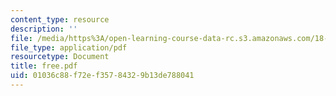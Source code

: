 ```yaml
---
content_type: resource
description: ''
file: /media/https%3A/open-learning-course-data-rc.s3.amazonaws.com/18-996-random-matrix-theory-and-its-applications-spring-2004/01036c88f72ef35784329b13de788041_free.pdf
file_type: application/pdf
resourcetype: Document
title: free.pdf
uid: 01036c88-f72e-f357-8432-9b13de788041
---
```

